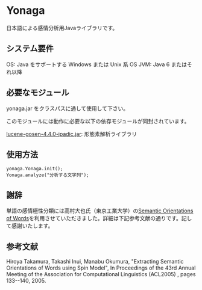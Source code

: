 Yonaga
======

日本語による感情分析用Javaライブラリです。

システム要件
------

OS: Java をサポートする Windows または Unix 系 OS
JVM: Java 6 またはそれ以降

必要なモジュール
------
yonaga.jar をクラスパスに通して使用して下さい。

このモジュールには動作に必要な以下の依存モジュールが同封されています。

[lucene-gosen-4.4.0-ipadic.jar](https://code.google.com/p/lucene-gosen/ "lucene-gosen"): 形態素解析ライブラリ

使用方法
------

    yonaga.Yonaga.init();
    Yonaga.analyze("分析する文字列");

謝辞
------
単語の感情極性分類には高村大也氏（東京工業大学）の[Semantic Orientations of Words](http://www.lr.pi.titech.ac.jp/~takamura/pndic_en.html)を利用させていただきました。詳細は下記参考文献の通りです。記して感謝いたします。

参考文献
------
Hiroya Takamura, Takashi Inui, Manabu Okumura,
"Extracting Semantic Orientations of Words using Spin Model", In Proceedings of the 43rd Annual Meeting of the Association for Computational Linguistics (ACL2005) , pages 133--140, 2005.